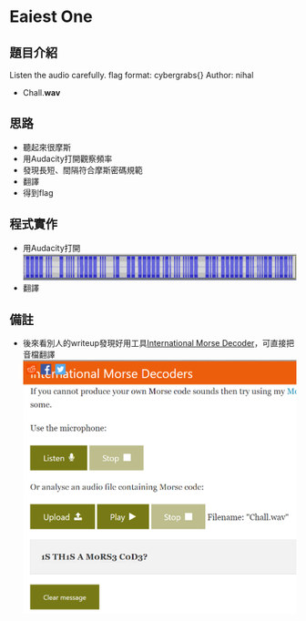 # Eaiest One
## 題目介紹
Listen the audio carefully.
flag format: cybergrabs{}
Author: nihal
* Chall.**wav**

## 思路
* 聽起來很摩斯
* 用Audacity打開觀察頻率
* 發現長短、間隔符合摩斯密碼規範
* 翻譯
* 得到flag

## 程式實作
* 用Audacity打開
![](./moscode.jpg)
* 翻譯

## 備註
* 後來看別人的writeup發現好用工具[International Morse Decoder](https://morsecode.world/international/decoder/audio-decoder-adaptive.html)，可直接把音檔翻譯
![](img/README_2021-01-20-00-40-50.png)